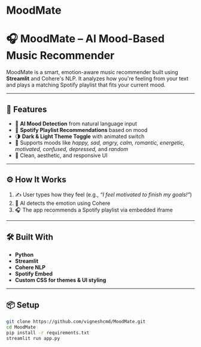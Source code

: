 # MoodMate
# 🎧 MoodMate – AI Mood-Based Music Recommender

MoodMate is a smart, emotion-aware music recommender built using **Streamlit** and Cohere's NLP. It analyzes how you're feeling from your text and plays a matching Spotify playlist that fits your current mood.

---

## 🚀 Features

- 🧠 **AI Mood Detection** from natural language input
- 🎵 **Spotify Playlist Recommendations** based on mood
- 🌗 **Dark & Light Theme Toggle** with animated switch
- 💬 Supports moods like *happy, sad, angry, calm, romantic, energetic, motivated, confused, depressed,* and *random*
- 🎨 Clean, aesthetic, and responsive UI

---

## ⚙️ How It Works

1. ✍️ User types how they feel (e.g., *“I feel motivated to finish my goals!”*)
2. 🤖 AI detects the emotion using Cohere
3. 🎧 The app recommends a Spotify playlist via embedded iframe

---

## 🛠 Built With

- **Python**
- **Streamlit**
- **Cohere NLP**
- **Spotify Embed**
- **Custom CSS for themes & UI styling**

---

## 📦 Setup

```bash
git clone https://github.com/vigneshcmd/MoodMate.git
cd MoodMate
pip install -r requirements.txt
streamlit run app.py
